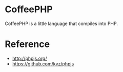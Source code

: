 CoffeePHP
=========
CoffeePHP is a little language that compiles into PHP.



Reference
=========
- http://phpjs.org/
- https://github.com/kvz/phpjs
